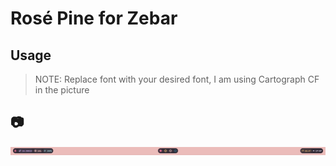 # Rosé Pine for Zebar

## Usage

> NOTE: Replace font with your desired font, I am using Cartograph CF in the picture

## 📷

![image](https://raw.githubusercontent.com/adriankarlen/rose-pine.zebar/main/misc/bar.png)
